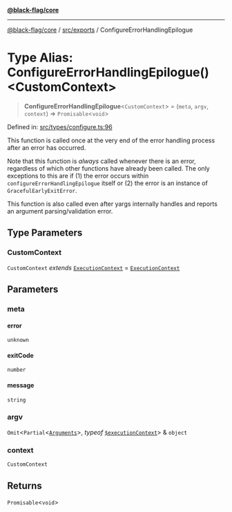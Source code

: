 [**@black-flag/core**](../../../README.md)

***

[@black-flag/core](../../../README.md) / [src/exports](../README.md) / ConfigureErrorHandlingEpilogue

# Type Alias: ConfigureErrorHandlingEpilogue()\<CustomContext\>

> **ConfigureErrorHandlingEpilogue**\<`CustomContext`\> = (`meta`, `argv`, `context`) => `Promisable`\<`void`\>

Defined in: [src/types/configure.ts:96](https://github.com/Xunnamius/black-flag/blob/7a70c7e44633bf3b15b0662ce212ece66de038c8/src/types/configure.ts#L96)

This function is called once at the very end of the error handling process
after an error has occurred.

Note that this function is _always_ called whenever there is an error,
regardless of which other functions have already been called. The only
exceptions to this are if (1) the error occurs within
`configureErrorHandlingEpilogue` itself or (2) the error is an instance of
`GracefulEarlyExitError`.

This function is also called even after yargs internally handles and reports
an argument parsing/validation error.

## Type Parameters

### CustomContext

`CustomContext` *extends* [`ExecutionContext`](../util/type-aliases/ExecutionContext.md) = [`ExecutionContext`](../util/type-aliases/ExecutionContext.md)

## Parameters

### meta

#### error

`unknown`

#### exitCode

`number`

#### message

`string`

### argv

`Omit`\<`Partial`\<[`Arguments`](Arguments.md)\>, *typeof* [`$executionContext`](../variables/$executionContext.md)\> & `object`

### context

`CustomContext`

## Returns

`Promisable`\<`void`\>
